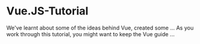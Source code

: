 # Vue.JS-Tutorial
We've learnt about some of the ideas behind Vue, created some ... As you work through this tutorial, you might want to keep the Vue guide ...
